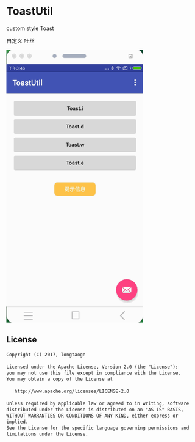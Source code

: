 # ToastUtil
custom style  Toast


 自定义 吐丝
 
 
 
![](https://github.com/longtaoge/ToastUtil/blob/be4bb53c3c5d167c41e3460df8bdbe99abdf0ab6/app/arts/Toast.gif)








License
--------

    Copyright (C) 2017, longtaoge

    Licensed under the Apache License, Version 2.0 (the "License");
    you may not use this file except in compliance with the License.
    You may obtain a copy of the License at

       http://www.apache.org/licenses/LICENSE-2.0

    Unless required by applicable law or agreed to in writing, software
    distributed under the License is distributed on an "AS IS" BASIS,
    WITHOUT WARRANTIES OR CONDITIONS OF ANY KIND, either express or implied.
    See the License for the specific language governing permissions and
    limitations under the License.